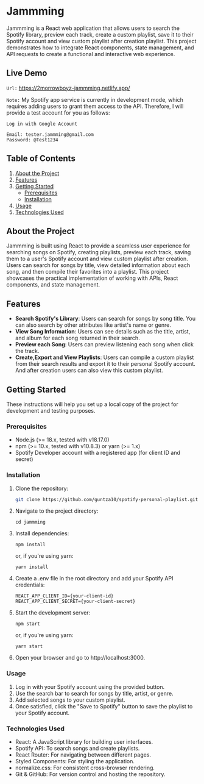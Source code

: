 # Jammming

Jammming is a React web application that allows users to search the Spotify library, preview each track, create a custom playlist, save it to their Spotify account and view custom playlist after creation playlist. This project demonstrates how to integrate React components, state management, and API requests to create a functional and interactive web experience.

## Live Demo

`Url:` https://2morrowboyz-jammming.netlify.app/

`Note:` My Spotify app service is currently in development mode, which requires adding users to grant them access to the API. Therefore, I will provide a test account for you as follows:

```
Log in with Google Account

Email: tester.jammming@gmail.com
Password: @Test1234
```

## Table of Contents

1. [About the Project](#about-the-project)
2. [Features](#features)
3. [Getting Started](#getting-started)
   - [Prerequisites](#prerequisites)
   - [Installation](#installation)
4. [Usage](#usage)
5. [Technologies Used](#technologies-used)

## About the Project

Jammming is built using React to provide a seamless user experience for searching songs on Spotify, creating playlists, preview each track, saving them to a user's Spotify account and view custom playlist after creation. Users can search for songs by title, view detailed information about each song, and then compile their favorites into a playlist. This project showcases the practical implementation of working with APIs, React components, and state management.

## Features

- **Search Spotify's Library**: Users can search for songs by song title. You can also search by other attributes like artist's name or genre.
- **View Song Information**: Users can see details such as the title, artist, and album for each song returned in their search.
- **Preview each Song**: Users can preview listening each song when click the track.
- **Create,Export and View Playlists**: Users can compile a custom playlist from their search results and export it to their personal Spotify account. And after creation users can also view this custom playlist.

## Getting Started

These instructions will help you set up a local copy of the project for development and testing purposes.

### Prerequisites

- Node.js (>= 18.x, tested with v18.17.0)
- npm (>= 10.x, tested with v10.8.3) or yarn (>= 1.x)
- Spotify Developer account with a registered app (for client ID and secret)

### Installation

1. Clone the repository:
   ```sh
   git clone https://github.com/guntza10/spotify-personal-playlist.git
   ```
2. Navigate to the project directory:

   ```
   cd jammming
   ```

3. Install dependencies:

   ```
   npm install
   ```

   or, if you're using yarn:

   ```
   yarn install
   ```

4. Create a .env file in the root directory and add your Spotify API credentials:

   ```
   REACT_APP_CLIENT_ID={your-client-id}
   REACT_APP_CLIENT_SECRET={your-client-secret}
   ```

5. Start the development server:

   ```
   npm start
   ```

   or, if you're using yarn:

   ```
   yarn start
   ```

6. Open your browser and go to http://localhost:3000.

### Usage

1. Log in with your Spotify account using the provided button.
2. Use the search bar to search for songs by title, artist, or genre.
3. Add selected songs to your custom playlist.
4. Once satisfied, click the "Save to Spotify" button to save the playlist to your Spotify account.

### Technologies Used

- React: A JavaScript library for building user interfaces.
- Spotify API: To search songs and create playlists.
- React Router: For navigating between different pages.
- Styled Components: For styling the application.
- normalize.css: For consistent cross-browser rendering.
- Git & GitHub: For version control and hosting the repository.
